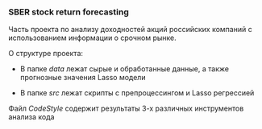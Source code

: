 ### SBER stock return forecasting

Часть проекта по анализу доходностей акций российских компаний с использованием информации о срочном рынке.

О структуре проекта:

- В папке *data* лежат сырые и обработанные данные, а также прогнозные значения Lasso модели

- В папке *src* лежат скрипты с препроцессингом и Lasso регрессией

Файл *CodeStyle* содержит результаты 3-х различных инструментов анализа кода 